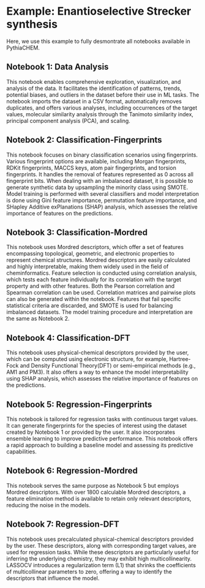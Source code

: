 # Example: Enantioselective Strecker synthesis

Here, we use this example to fully desmontrate all notebooks available in PythiaCHEM.


## Notebook 1: Data Analysis
This notebook enables comprehensive exploration, visualization, and analysis of the data. It facilitates the identification of patterns, trends, potential biases, and outliers in the dataset before their use in ML tasks. The notebook imports the dataset in a CSV format, automatically removes duplicates, and offers various analyses, including occurrences of the target values, molecular similarity analysis through the Tanimoto similarity index, principal component analysis (PCA), and scaling.

## Notebook 2: Classification-Fingerprints
This notebook focuses on binary classification scenarios using fingerprints. Various fingerprint options are available, including Morgan fingerprints, RDKit fingerprints, MACCS keys, atom pair fingerprints, and torsion fingerprints. It handles the removal of features represented as 0 across all fingerprint bits. When dealing with an imbalanced dataset, it is possible to generate synthetic data by upsampling the minority class using SMOTE.
Model training is performed with several classifiers and model interpretation is done using Gini feature importance, permutation feature importance, and SHapley Additive exPlanations (SHAP) analysis, which assesses the relative importance of features on the predictions. 

## Notebook 3: Classification-Mordred
This notebook uses Mordred descriptors, which offer a set of features encompassing topological, geometric, and electronic properties to represent chemical structures. Mordred descriptors are easily calculated and highly interpretable, making them widely used in the field of cheminformatics. Feature selection is conducted using correlation analysis, which tests each feature individually for its correlation with the target property and with other features. Both the Pearson correlation and Spearman correlation can be used. Correlation matrices and pairwise plots can also be generated within the notebook. Features that fail specific statistical criteria are discarded, and SMOTE is used for balancing imbalanced datasets. The model training procedure and interpretation are the same as Notebook 2.


## Notebook 4: Classification-DFT
This notebook uses physical-chemical descriptors provided by the user, which can be computed using electronic structure, for example, Hartree-Fock and Density Functional Theory(DFT) or semi-empirical methods (e.g., AM1 and PM3). It also offers a way to enhance the model interpretability using SHAP analysis, which assesses the relative importance of features on the predictions.

## Notebook 5: Regression-Fingerprints
This notebook is tailored for regression tasks with continuous target values. It can generate fingerprints for the species of interest using the dataset created by Notebook 1 or provided by the user. It also incorporates ensemble learning to improve predictive performance. This notebook offers a rapid approach to building a baseline model and assessing its predictive capabilities.

## Notebook 6: Regression-Mordred
This notebook serves the same purpose as Notebook 5 but employs Mordred descriptors. With over 1800 calculable Mordred descriptors, a feature elimination method is available to retain only relevant descriptors, reducing the noise in the models.

## Notebook 7: Regression-DFT
This notebook uses precalculated physical-chemical descriptors provided by the user. These descriptors, along with corresponding target values, are used for regression tasks. While these descriptors are particularly useful for inferring the underlying chemistry, they may exhibit high multicollinearity. LASSOCV introduces a regularization term (L1) that shrinks the coefficients of multicollinear parameters to zero, offering a way to identify the descriptors that influence the model.
